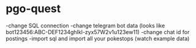# pgo-quest
-change SQL connection
-change telegram bot data (looks like bot123456:ABC-DEF1234ghIkl-zyx57W2v1u123ew11)
-change chat id for postings
-import sql and import all your pokestops (watch example data)
